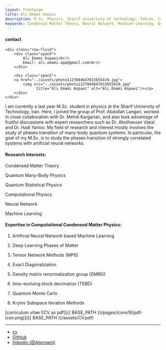 ```yaml
---
layout: frontpage
title: Ali Emami Kopaei
description: M.Sc. Physics, Sharif university of technology, Tehran, Iran. 
keywords: Condensed Matter Theory, Neural Network, Machine Learning, Quantum Many-Body Physics, Computational Physics
---
```

<div class="container">
<h4><a name="contact"></a>contact</h4>

    <div class="row-fluid">
        <div class="span5">
            Ali Emami Kopaei<br/>
            Email: ali.emami.app@gmail.com<br/>
        </div>

        <div class="span2">
        <a href="../assets/photo1127844647015655419.jpg">
            <img src="../assets/photo1127844647015655419.jpg"
                  title="Ali Emami Kopaei" alt="Ali Emami Kopaei"/></a>
        </div>
    </div>
</div>

 I am currently a last year M.Sc. student in physics at the Sharif University of Technology, Iran. Here, I joined the group of Prof. Abdollah Langari, worked in close collaboration with Dr. Mehdi Kargarian, and also took advantage of fruitful discussions with expert researchers such as Dr. Abolhassan Vaezi and Dr. Hadi Yarloo.
 My field of research and interest mostly involves the study of phases transition of many-body quantum systems. In particular, the goal of my M.Sc. is to study the phases transition of strongly correlated systems with artificial neural networks.


#### Research Interests:
 
Condensed Matter Theory

Quantum Many-Body Physics

Quantum Statistical Physics

Computational Physics

Neural Network

Machine Learning


#### Expertise in Computational Condensed Matter Physics:

1. Artificial Neural Network based Machine Learning

2. Deep Learning Phases of Matter

3. Tensor Network Methods (MPS)

4. Exact Diagonalization

5. Density matrix renormalization group (DMRG)

6. time-evolving block decimation (TEBD)

7. Quantum Monte Carlo

8. Krylov Subspace Iteration Methods



[curriculum vitae ![CV as pdf]({{ BASE_PATH }}/pages/icons16/pdf-icon.png)]({{ BASE_PATH }}/assets/CV.pdf)<br/>


---

<div class="navbar">
  <div class="navbar-inner">
      <ul class="nav">
          <li><a href="{{ BASE_PATH }}/assets/CV.pdf">cv</a></li>
          <li><a href="https://github.com/aliemami94">GitHub</a></li>
          <li><a href="https://www.linkedin.com/in/ali-e-7b5b25120/">linkedin (@Aliemami)</a></li>
      </ul>
  </div>
</div>